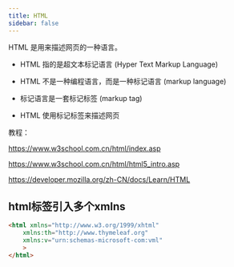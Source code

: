 ```yaml
---
title: HTML
sidebar: false
---
```


HTML 是用来描述网页的一种语言。

- HTML 指的是超文本标记语言 (Hyper Text Markup Language)

- HTML 不是一种编程语言，而是一种标记语言 (markup language)

- 标记语言是一套标记标签 (markup tag)

- HTML 使用标记标签来描述网页

教程：

https://www.w3school.com.cn/html/index.asp

https://www.w3school.com.cn/html/html5_intro.asp

https://developer.mozilla.org/zh-CN/docs/Learn/HTML

## html标签引入多个xmlns

```html
<html xmlns="http://www.w3.org/1999/xhtml"
	xmlns:th="http://www.thymeleaf.org"
    xmlns:v="urn:schemas-microsoft-com:vml"
    >
</html>
```

